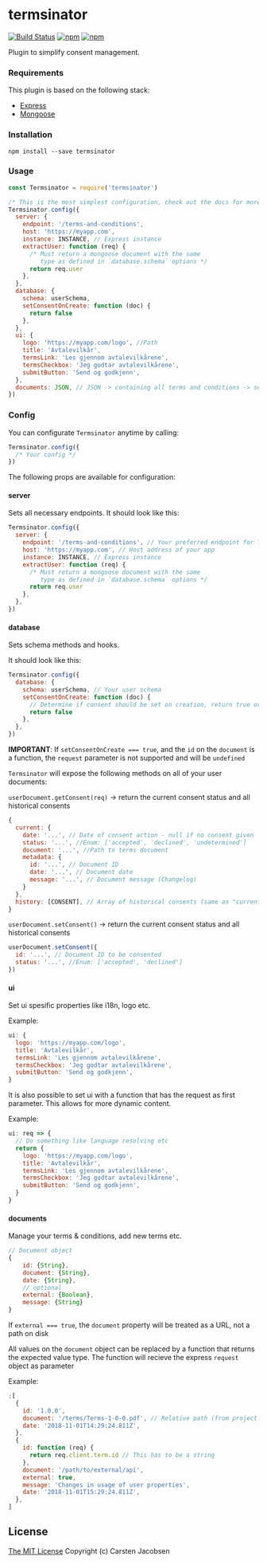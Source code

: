 # termsinator

[![Build Status](https://travis-ci.org/ElderAS/termsinator.svg?branch=master&style=flat-square)](https://travis-ci.org/ElderAS/termsinator)
[![npm](https://img.shields.io/npm/dt/termsinator.svg?style=flat-square)](https://www.npmjs.com/package/termsinator)
[![npm](https://img.shields.io/npm/v/termsinator.svg?style=flat-square)](https://www.npmjs.com/package/termsinator)

Plugin to simplify consent management.

### Requirements

This plugin is based on the following stack:

- [Express](https://expressjs.com/)
- [Mongoose](https://mongoosejs.com/)

### Installation

`npm install --save termsinator`

### Usage

```js
const Termsinator = require('termsinator')

/* This is the most simplest configuration, check out the docs for more features */
Termsinator.config({
  server: {
    endpoint: '/terms-and-conditions',
    host: 'https://myapp.com',
    instance: INSTANCE, // Express instance
    extractUser: function (req) {
      /* Must return a mongoose document with the same 
         type as defined in `database.schema` options */
      return req.user
    },
  },
  database: {
    schema: userSchema,
    setConsentOnCreate: function (doc) {
      return false
    },
  },
  ui: {
    logo: 'https://myapp.com/logo', //Path
    title: 'Avtalevilkår',
    termsLink: 'Les gjennom avtalevilkårene',
    termsCheckbox: 'Jeg godtar avtalevilkårene',
    submitButton: 'Send og godkjenn',
  },
  documents: JSON, // JSON -> containing all terms and conditions -> see doc
})
```

### Config

You can configurate `Termsinator` anytime by calling:

```js
Termsinator.config({
  /* Your config */
})
```

The following props are available for configuration:

#### server

Sets all necessary endpoints.
It should look like this:

```js
Termsinator.config({
  server: {
    endpoint: '/terms-and-conditions', // Your preferred endpoint for TAC management
    host: 'https://myapp.com', // Host address of your app
    instance: INSTANCE, // Express instance
    extractUser: function (req) {
      /* Must return a mongoose document with the same 
         type as defined in `database.schema` options */
      return req.user
    },
  },
})
```

#### database

Sets schema methods and hooks.

It should look like this:

```js
Termsinator.config({
  database: {
    schema: userSchema, // Your user schema
    setConsentOnCreate: function (doc) {
      // Determine if consent should be set on creation, return true or false
      return false
    },
  },
})
```

**IMPORTANT**: If `setConsentOnCreate === true`, and the `id` on the `document` is a function, the `request` parameter is not supported and will be `undefined`

`Termsinator` will expose the following methods on all of your user documents:

`userDocument.getConsent(req)` -> return the current consent status and all historical consents

```js
{
  current: {
    date: '...', // Date of consent action - null if no consent given
    status: '...', //Enum: ['accepted', 'declined', 'undetermined']
    document: '...', //Path to terms document
    metadata: {
      id: '...', // Document ID
      date: '...', // Document date
      message: '...', // Document message (Changelog)
    }
  },
  history: [CONSENT], // Array of historical consents (same as "current")
}
```

`userDocument.setConsent()` -> return the current consent status and all historical consents

```js
userDocument.setConsent({
  id: '...', // Document ID to be consented
  status: '...', //Enum: ['accepted', 'declined']
})
```

#### ui

Set ui spesific properties like i18n, logo etc.

Example:

```js
ui: {
  logo: 'https://myapp.com/logo',
  title: 'Avtalevilkår',
  termsLink: 'Les gjennom avtalevilkårene',
  termsCheckbox: 'Jeg godtar avtalevilkårene',
  submitButton: 'Send og godkjenn',
}
```

It is also possible to set ui with a function that has the request as first parameter. This allows for more dynamic content.

Example:

```js
ui: req => {
  // Do something like language resolving etc
  return {
    logo: 'https://myapp.com/logo',
    title: 'Avtalevilkår',
    termsLink: 'Les gjennom avtalevilkårene',
    termsCheckbox: 'Jeg godtar avtalevilkårene',
    submitButton: 'Send og godkjenn',
  }
}
```

#### documents

Manage your terms & conditions, add new terms etc.

```js
// Document object
{
	id: {String},
	document: {String},
	date: {String},
	// optional
	external: {Boolean},
	message: {String}
}
```

If `external === true`, the `document` property will be treated as a URL, not a path on disk

All values on the `document` object can be replaced by a function that returns the expected value type. The function will recieve the express `request` object as parameter

Example:

```js
;[
  {
    id: '1.0.0',
    document: '/terms/Terms-1-0-0.pdf', // Relative path (from project root) to file on disk
    date: '2018-11-01T14:29:24.811Z',
  },
  {
    id: function (req) {
      return req.client.term.id // This has to be a string
    },
    document: '/path/to/external/api',
    external: true,
    message: 'Changes in usage of user properties',
    date: '2018-11-01T15:29:24.811Z',
  },
]
```

## License

[The MIT License](http://opensource.org/licenses/MIT)
Copyright (c) Carsten Jacobsen
